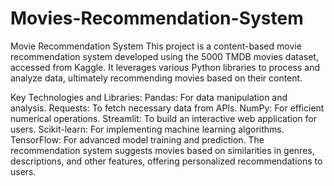 # Movies-Recommendation-System
Movie Recommendation System
This project is a content-based movie recommendation system developed using the 5000 TMDB movies dataset, accessed from Kaggle. It leverages various Python libraries to process and analyze data, ultimately recommending movies based on their content.

Key Technologies and Libraries:
Pandas: For data manipulation and analysis.
Requests: To fetch necessary data from APIs.
NumPy: For efficient numerical operations.
Streamlit: To build an interactive web application for users.
Scikit-learn: For implementing machine learning algorithms.
TensorFlow: For advanced model training and prediction.
The recommendation system suggests movies based on similarities in genres, descriptions, and other features, offering personalized recommendations to users.


